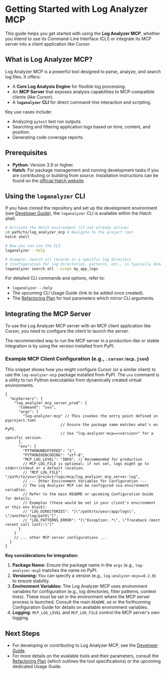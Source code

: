 # Getting Started with Log Analyzer MCP

This guide helps you get started with using the **Log Analyzer MCP**, whether you intend to use its Command-Line Interface (CLI) or integrate its MCP server into a client application like Cursor.

## What is Log Analyzer MCP?

Log Analyzer MCP is a powerful tool designed to parse, analyze, and search log files. It offers:

- A **Core Log Analysis Engine** for flexible log processing.
- An **MCP Server** that exposes analysis capabilities to MCP-compatible clients (like Cursor).
- A **`loganalyzer` CLI** for direct command-line interaction and scripting.

Key use cases include:

- Analyzing `pytest` test run outputs.
- Searching and filtering application logs based on time, content, and position.
- Generating code coverage reports.

## Prerequisites

- **Python**: Version 3.9 or higher.
- **Hatch**: For package management and running development tasks if you are contributing or building from source. Installation instructions can be found on the [official Hatch website](https://hatch.pypa.io/latest/install/).

## Using the `loganalyzer` CLI

If you have cloned the repository and set up the development environment (see [Developer Guide](./developer_guide.md)), the `loganalyzer` CLI is available within the Hatch shell.

```bash
# Activate the Hatch environment (if not already active)
cd path/to/log_analyzer_mcp # Navigate to the project root
hatch shell

# Now you can use the CLI
loganalyzer --help

# Example: Search all records in a specific log directory
# (Configuration for log directories, patterns, etc., is typically done via a .env file or environment variables)
loganalyzer search all --scope my_app_logs
```

For detailed CLI commands and options, refer to:

- `loganalyzer --help`
- The upcoming CLI Usage Guide (link to be added once created).
- The [Refactoring Plan](./refactoring/log_analyzer_refactoring_v2.md) for tool parameters which mirror CLI arguments.

## Integrating the MCP Server

To use the Log Analyzer MCP server with an MCP client application like Cursor, you need to configure the client to launch the server.

The recommended way to run the MCP server in a production-like or stable integration is by using the version installed from PyPI.

### Example MCP Client Configuration (e.g., `.cursor/mcp.json`)

This snippet shows how you might configure Cursor (or a similar client) to use the `log-analyzer-mcp` package installed from PyPI. The `uvx` command is a utility to run Python executables from dynamically created virtual environments.

```jsonc
{
  "mcpServers": {
    "log_analyzer_mcp_server_prod": {
      "command": "uvx",
      "args": [
        "log-analyzer-mcp" // This invokes the entry point defined in pyproject.toml
                         // Ensure the package name matches what's on PyPI.
                         // Use "log-analyzer-mcp==<version>" for a specific version.
      ],
      "env": {
        "PYTHONUNBUFFERED": "1",
        "PYTHONIOENCODING": "utf-8",
        "MCP_LOG_LEVEL": "INFO", // Recommended for production
        // MCP_LOG_FILE is optional; if not set, logs might go to stderr/stdout or a default location.
        // "MCP_LOG_FILE": "/path/to/your/project/logs/mcp/log_analyzer_mcp_server.log",
        // --- Other Environment Variables for Configuration ---
        // The Log Analyzer MCP can be configured via environment variables.
        // Refer to the main README or upcoming Configuration Guide for details.
        // Examples (these would be set in your client's environment or this env block):
        // "LOG_DIRECTORIES": "[\"/path/to/your/app/logs\", \"/another/log/path\"]",
        // "LOG_PATTERNS_ERROR": "[\"Exception:.*\", \"Traceback (most recent call last):\"]"
      }
    }
    // ... other MCP server configurations ...
  }
}
```

**Key considerations for integration:**

1. **Package Name:** Ensure the package name in the `args` (e.g., `log-analyzer-mcp`) matches the name on PyPI.
2. **Versioning:** You can specify a version (e.g., `log-analyzer-mcp==0.2.0`) to ensure stability.
3. **Environment Variables:** The Log Analyzer MCP uses environment variables for configuration (e.g., log directories, filter patterns, context lines). These must be set in the environment where the MCP server process is launched. Consult the main `README.md` or the forthcoming Configuration Guide for details on available environment variables.
4. **Logging:** `MCP_LOG_LEVEL` and `MCP_LOG_FILE` control the MCP server's own logging.

## Next Steps

- For developing or contributing to Log Analyzer MCP, see the [Developer Guide](./developer_guide.md).
- For more details on the available tools and their parameters, consult the [Refactoring Plan](./refactoring/log_analyzer_refactoring_v2.md) (which outlines the tool specifications) or the upcoming dedicated Usage Guide.

